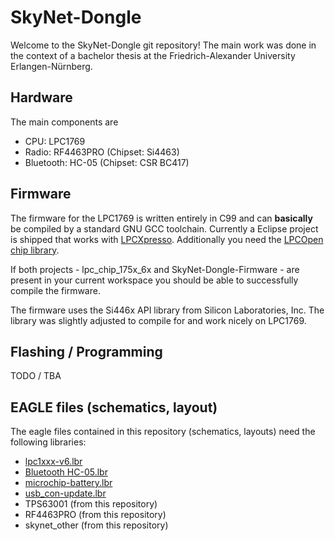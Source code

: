 SkyNet-Dongle
=============

Welcome to the SkyNet-Dongle git repository!
The main work was done in the context of a bachelor thesis at the
Friedrich-Alexander University Erlangen-Nürnberg.


Hardware
--------
The main components are
* CPU: LPC1769
* Radio: RF4463PRO (Chipset: Si4463)
* Bluetooth: HC-05 (Chipset: CSR BC417)


Firmware
--------
The firmware for the LPC1769 is written entirely in C99 and can **basically**
be compiled by a standard GNU GCC toolchain.
Currently a Eclipse project is shipped that works with
[LPCXpresso](http://www.embeddedartists.com/products/lpcxpresso).
Additionally you need the [LPCOpen chip library](http://www.lpcware.com/lpcopen).

If both projects - lpc_chip_175x_6x and SkyNet-Dongle-Firmware - are present in
your current workspace you should be able to successfully compile the firmware.

The firmware uses the Si446x API library from Silicon Laboratories, Inc.
The library was slightly adjusted to compile for and work nicely on LPC1769.



Flashing / Programming
----------------------
TODO  /  TBA



EAGLE files (schematics, layout)
--------------------------------

The eagle files contained in this repository
(schematics, layouts) need the following libraries:
* [lpc1xxx-v6.lbr](http://www.cadsoft.de/downloads/file/lpc1xxx-v6.lbr)
* [Bluetooth HC-05.lbr](https://github.com/ErichStyger/mcuoneclipse/tree/master/Eagle/Library)
* [microchip-battery.lbr](https://github.com/scott-42/eagle-lib)
* [usb_con-update.lbr](http://www.cadsoft.de/downloads/file/usb_con-update.lbr)
* TPS63001 (from this repository)
* RF4463PRO (from this repository)
* skynet_other (from this repository)


